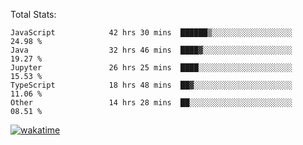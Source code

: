 Total Stats:
<!--START_SECTION:waka-->

```text
JavaScript            42 hrs 30 mins  ██████▒░░░░░░░░░░░░░░░░░░   24.98 %
Java                  32 hrs 46 mins  ████▓░░░░░░░░░░░░░░░░░░░░   19.27 %
Jupyter               26 hrs 25 mins  ████░░░░░░░░░░░░░░░░░░░░░   15.53 %
TypeScript            18 hrs 48 mins  ██▓░░░░░░░░░░░░░░░░░░░░░░   11.06 %
Other                 14 hrs 28 mins  ██░░░░░░░░░░░░░░░░░░░░░░░   08.51 %
```

<!--END_SECTION:waka-->

[![wakatime](https://wakatime.com/badge/user/d6a1e036-2153-43d6-9604-0dce67457b7f.svg)](https://wakatime.com/@d6a1e036-2153-43d6-9604-0dce67457b7f)
